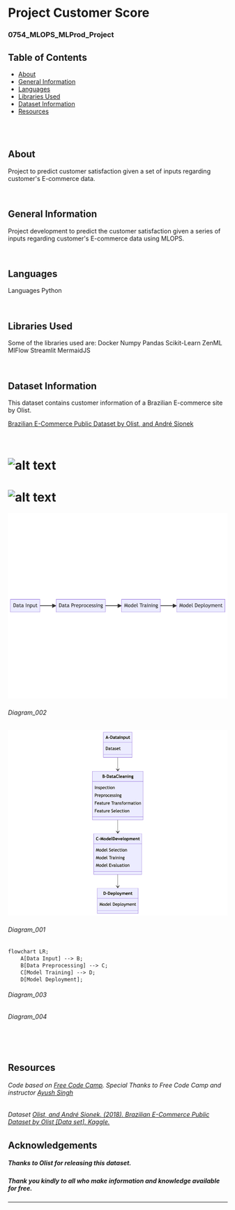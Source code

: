 # Project Customer Score
### 0754_MLOPS_MLProd_Project


## Table of Contents
* [About](#about)
* [General Information](#general-information)
* [Languages](#languages)
* [Libraries Used](#libraries-used)
* [Dataset Information](#dataset-information)
* [Resources](#resources)


<br>
<br>

## About
Project to predict customer satisfaction given a set of inputs regarding customer's E-commerce data.

<br>

## General Information

Project development to predict the customer satisfaction given a series of inputs regarding customer's E-commerce data using MLOPS.

<br>

## Languages
Languages
    Python

<br>

## Libraries Used
Some of the libraries used are:
    Docker
    Numpy
    Pandas
    Scikit-Learn
    ZenML
    MlFlow
    Streamlit
    MermaidJS

<br>


## Dataset Information
This dataset contains customer information of a Brazilian E-commerce site by Olist.

[Brazilian E-Commerce Public Dataset by Olist, and André Sionek](https://doi.org/10.34740/KAGGLE/DSV/195341)

<br>


# 
# ![alt text](https://github.com/[username]/[reponame]/blob/[branch]/image.jpg?raw=true)
# ![alt text](http://url/to/img.png)
![Diagram_001](/README/0754_README_Images/Diagram_001_001.png?raw=true "Diagram_001_01")
###### Diagram_002
![Diagram_001](/README/0754_README_Images/Diagram_002_001.png?raw=true "Diagram_002_01")

###### Diagram_001

```mermaid
flowchart LR;
    A[Data Input] --> B;
    B[Data Preprocessing] --> C;
    C[Model Training] --> D;
    D[Model Deployment];
```



###### Diagram_003


###### Diagram_004

<br>

<br>

## Resources

###### *Code based on [Free Code Camp](https://www.freecodecamp.org/). Special Thanks to Free Code Camp and instructor [Ayush Singh](https://github.com/ayush714)*

###### Dataset [Olist, and André Sionek. (2018). Brazilian E-Commerce Public Dataset by Olist [Data set]. Kaggle.](https://doi.org/10.34740/KAGGLE/DSV/195341)

## Acknowledgements

##### Thanks to Olist for releasing this dataset.
##### Thank you kindly to all who make information and knowledge available for free.

----

